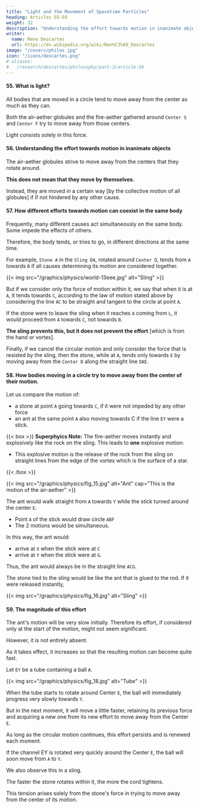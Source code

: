 ```yaml
---
title: "Light and the Movement of Spacetime Particles"
heading: Articles 55-59
weight: 32
description: "Understanding the effort towards motion in inanimate objects"
writer:
  name: Rene Descartes
  url: https://en.wikipedia.org/wiki/Ren%C3%A9_Descartes
image: "/covers/philos.jpg"
icon: "/icons/descartes.png"
# aliases:
#   /research/descartes/philosophy/part-3/article-56
---
```



#### 55. What is light?

<!-- It is the law of Nature that  -->

All bodies that are moved in a circle tend to move away from the center as much as they can. 

<!-- I will explain the force by which  -->

Both the air-aether globules and the fire-aether gathered around `Center S` and `Center F` try to move away from those centers.

<!-- It will be shown below that  -->

Light consists solely in this force. 

<!-- Much else depends on the understanding of it. -->


#### 56. Understanding the effort towards motion in inanimate objects

The air-aether globules strive to move away from the centers that they rotate around. 

**This does not mean that they move by themselves.** 

Instead, they are moved in a certain way [by the collective motion of all globules] if if not hindered by any other cause.

<!-- it should not be thought that I am attributing any thought to them, from which this effort arises; 

rather, they are simply situated and moved in such a way that they will indeed move in that direction  -->


#### 57. How different efforts towards motion can coexist in the same body

Frequently, many different causes act simultaneously on the same body. Some impede the effects of others.

 <!-- depending on which we consider. -->

Therefore, the body tends, or tries to go, in different directions at the same time. 

For example, `Stone A` in the `Sling DA`, rotated around `Center D`, tends from `A` towards `B` if all causes determining its motion are considered together. 

{{< img src="/graphics/physics/world-13eee.jpg" alt="Sling" >}}

<!-- , because it indeed moves in that direction.  -->

But if we consider only the force of motion within it, we say that when it is at `A`, it tends towards `C`, according to the law of motion stated above by considering the line `AC` to be straight and tangent to the circle at point `A`. 

If the stone were to leave the sling when it reaches `A` coming from `L`, it would proceed from `A` towards `C`, not towards `B`.

**The sling prevents this, but it does not prevent the effort** [which is from the hand or vortex].  

Finally, if we cancel the circular motion and only consider the force that is resisted by the sling, then the stone, while at `A`, tends only towards `E` by moving away from the `Center D` along the straight line `DAE`.


#### 58. How bodies moving in a circle try to move away from the center of their motion.

Let us compare the motion of:
- a stone at point `A` going towards `C`, if it were not impeded by any other force
- an ant at the same point `A` also moving towards C if the line `EY` were a stick.

{{< box >}}
**Superphyics Note:**
The fire-aether moves instantly and explosively like the rock on the sling. This leads to **one** explosive motion:
- This explosive motion is the release of the rock from the sling on straight lines from the edge of the vortex which is the surface of a star. 

<!-- The air-aether moves slowly like the ant on the rod. This leads to 2 motions:

1. This slow motion as the walking of the ant is the pre-force of gravity 
from the sling on straight lines from the edge of the vortex which is the surface of a star.  -->
{{< /box >}}

{{< img src="/graphics/physics/fig_15.jpg" alt="Ant" cap="This is the motion of the air-aether" >}}

The ant would walk straight from `A` towards `Y` while the stick turned around the center `E`.
- Point `A` of the stick would draw circle `ABF`
- The 2 motions would be simultaneous.

In this way, the ant would:
- arrive at `X` when the stick were at `C`
- arrive at `Y` when the stick were at `G`.

Thus, the ant would always be in the straight line `ACG`.

The stone tied to the sling would be like the ant that is glued to the rod. If it were released instantly, 

{{< img src="/graphics/physics/fig_16.jpg" alt="Sling" >}}



<!-- , driven in a sling according to the circular line ABF, strives to move away from the center `E`, according to the straight lines `AD, BC, FG`, with the effort which would remain in the ant, if it were detained at the point `A`, on the stick `EY`, by glue, while in the meantime this stick carried it around the center `E`, through the circular line `ABF`, and it itself would strive with all its might to go towards Y, and thus to move away from the center `E`, according to the straight lines `EAY`, `EBY`, and so on. 


Assume that an ant was on `A` in line `DAE` which is a rod that the ant can walk from `A` to `E`. This rod then rotated into `DBY` and `DFY`, making the circle `ABF`.

Compare the ant's motion with the motion that carries the stone at point `A`  towards `C` if not impeded by the sling.  -->

<!-- with the motion by which an ant at the same point `A` would also move towards C, if the line EY were a rod on which it would walk straight from A to Y while the rod itself rotated around the center E, and the point A on the rod described the circle ABF.  -->

<!-- These two motions would be so coordinated that the ant would reach `X` when the rod is at `C`, and reach `Y` when the rod is at `G`. 

Thus, the ant would always be on the straight line `ACG`. 

Also, compare the force by which the same stone, acted upon in the sling along the `Curve ABF`, tries to move away from `Center D` along the straight lines `AE, BY, FG`, with the effort remaining in the ant if it were held at `A` by a glue on the rod `DAE` while the rod carried it around the center `D` along the curve `ABF`, and it tried with all its might to go towards `Y`. 

Thus it moves away from the `Center E` along the straight lines `EAY`, `EBY`, and similar. -->


#### 59. The magnitude of this effort

The ant's motion will be very slow initially. Therefore its effort, if considered only at the start of the motion, might not seem significant.

However, it is not entirely absent.

As it takes effect, it increases so that the resulting motion can become quite fast. 

Let `EY` be a tube containing a ball `A`. 

{{< img src="/graphics/physics/fig_18.jpg" alt="Tube" >}}

When the tube starts to rotate around Center `E`, the ball will immediately progress very slowly towards `Y`. 

But in the next moment, it will move a little faster, retaining its previous force and acquiring a new one from its new effort to move away from the Center `E`. 

As long as the circular motion continues, this effort persists and is renewed each moment. 

If the channel EY is rotated very quickly around the Center `E`, the ball will soon move from `A` to `Y`. 

We also observe this in a sling. 

The faster the stone rotates within it, the more the cord tightens. 

This tension arises solely from the stone's force in trying to move away from the center of its motion.

<!-- , shows us the magnitude of this force.  -->


